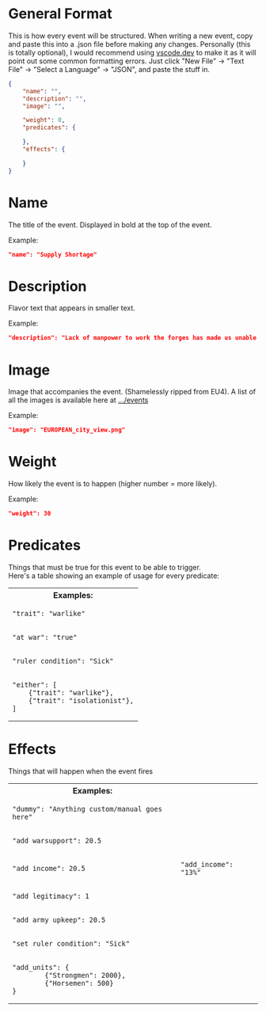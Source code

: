 <h1>General Format</h1>

<p>This is how every event will be structured. When writing a new event, copy and paste this into a .json file before making any changes. Personally (this is totally optional), I would recommend using <a href="https://vscode.dev">vscode.dev</a> to make it as it will point out some common formatting errors. Just click "New File" -> "Text File" -> "Select a Language" -> "JSON", and paste the stuff in. </p>

```json
{
    "name": "",
    "description": "",
    "image": "",

    "weight": 0,
    "predicates": {

    },
    "effects": {

    }
}
```

<h1>Name</h1>
<p>The title of the event. Displayed in bold at the top of the event.</p>

Example:
```json
"name": "Supply Shortage"
```

<h1>Description</h1>
<p>Flavor text that appears in smaller text.</p>

Example:
```json
"description": "Lack of manpower to work the forges has made us unable to create enough supplies to fully equip our armies!"
```

<h1>Image</h1>
<p>Image that accompanies the event. (Shamelessly ripped from EU4). A list of all the images is available here at <a href="/events">.../events</a></p>

Example:
```json
"image": "EUROPEAN_city_view.png"
```

<h1>Weight</h1>
<p>How likely the event is to happen (higher number = more likely).</p>

Example:
```json
"weight": 30
```

<h1>Predicates</h1>
<p>Things that must be true for this event to be able to trigger.<br>Here's a table showing an example of usage for every predicate:</p>

 <table>
  <tr>
    <th>Examples:</th>
  </tr><tr>
    <td><pre><code>"trait": "warlike"</code></pre></td>
  </tr><tr>
    <td><pre><code>"at_war": "true"</code></pre></td>
  </tr><tr>
    <td><pre><code>"ruler_condition": "Sick"</code></pre></td>
  </tr><tr>
    <td><pre><code>"either": [
    {"trait": "warlike"},
    {"trait": "isolationist"},
]</code></pre></td>
  </tr>
</table> 

<h1>Effects</h1>
<p>Things that will happen when the event fires</p>

 <table>
  <tr>
    <th>Examples:</th>
  </tr><tr>
    <td><pre><code>"dummy": "Anything custom/manual goes here"</code></pre></td>
  </tr><tr>
    <td><pre><code>"add_warsupport": 20.5</code></pre></td>
  </tr><tr>
    <td><pre><code>"add_income": 20.5</code></pre></td>
    <td><pre><code>"add_income": "13%"</code></pre></td>
  </tr><tr>
    <td><pre><code>"add_legitimacy": 1</code></pre></td>
  </tr><tr>
    <td><pre><code>"add_army_upkeep": 20.5</code></pre></td>
  </tr><tr>
    <td><pre><code>"set_ruler_condition": "Sick"</code></pre></td>
  </tr><tr>
    <td><pre><code>"add_units": {
        {"Strongmen": 2000},
        {"Horsemen": 500}
}</code></pre></td>
  </tr>
</table> 

